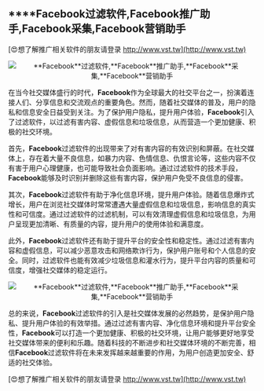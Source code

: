 ## ****Facebook**过滤软件,**Facebook**推广助手,**Facebook**采集,**Facebook**营销助手**

[😍想了解推广相关软件的朋友请登录 http://www.vst.tw](http://www.vst.tw)

 <center><img src="https://vst.tw/MP4/tuiguang/png/0.png" alt="**Facebook**过滤软件,**Facebook**推广助手,**Facebook**采集,**Facebook**营销助手"></center>

在当今社交媒体盛行的时代，**Facebook**作为全球最大的社交平台之一，扮演着连接人们、分享信息和交流观点的重要角色。然而，随着社交媒体的普及，用户的隐私和信息安全日益受到关注。为了保护用户隐私，提升用户体验，**Facebook**引入了过滤软件，以过滤有害内容、虚假信息和垃圾信息，从而营造一个更加健康、积极的社交环境。

首先，**Facebook**过滤软件的出现带来了对有害内容的有效识别和屏蔽。在社交媒体上，存在着大量不良信息，如暴力内容、色情信息、仇恨言论等，这些内容不仅有害于用户心理健康，也可能导致社会负面影响。通过过滤软件的技术手段，**Facebook**能够及时识别并删除这些有害内容，保护用户免受不良信息的侵害。

其次，**Facebook**过滤软件有助于净化信息环境，提升用户体验。随着信息爆炸式增长，用户在浏览社交媒体时常常遭遇大量虚假信息和垃圾信息，影响信息的真实性和可信度。通过过滤软件的过滤机制，可以有效清理虚假信息和垃圾信息，为用户呈现更加清晰、有质量的内容，提升用户的使用体验和满意度。

此外，**Facebook**过滤软件还有助于提升平台的安全性和稳定性。通过过滤有害内容和虚假信息，可以减少恶意攻击和网络欺诈行为，保护用户账号和个人信息的安全。同时，过滤软件也能有效减少垃圾信息和灌水行为，提升平台内容的质量和可信度，增强社交媒体的稳定运行。

 <center><img src="https://vst.tw/MP4/tuiguang/png/4.png" alt="**Facebook**过滤软件,**Facebook**推广助手,**Facebook**采集,**Facebook**营销助手"></center>

总的来说，**Facebook**过滤软件的引入是社交媒体发展的必然趋势，是保护用户隐私、提升用户体验的有效举措。通过过滤有害内容、净化信息环境和提升平台安全性，**Facebook**可以打造一个更加健康、积极的社交环境，让用户能够更好地享受社交媒体带来的便利和乐趣。随着科技的不断进步和社交媒体环境的不断完善，相信**Facebook**过滤软件将在未来发挥越来越重要的作用，为用户创造更加安全、舒适的社交体验。

[😍想了解推广相关软件的朋友请登录 http://www.vst.tw](http://www.vst.tw)



